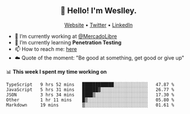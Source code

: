 <h2 align="center">👋 Hello! I'm Weslley.</h2>
<p align="center">
  <a href="http://weslleyneri.com.br">Website</a> •
  <a href="https://twitter.com/Weslley_Neri">Twitter</a> •
  <a href="https://www.linkedin.com/in/weslley-neri-3658908b">LinkedIn</a>
</p>


- 🔭 I’m currently working at [@MercadoLibre](https://github.com/mercadolibre)
- 🌱 I’m currently learning **Penetration Testing**
- 📫 How to reach me: [here](mailto:weslley39@gmail.com)
- ☁️ Quote of the moment: "Be good at something, get good or give up"

📊 **This week I spent my time working on**
<!--START_SECTION:waka-->

```text
TypeScript   9 hrs 52 mins   ████████████░░░░░░░░░░░░░   47.87 %
JavaScript   5 hrs 31 mins   ██████▓░░░░░░░░░░░░░░░░░░   26.77 %
JSON         3 hrs 34 mins   ████▒░░░░░░░░░░░░░░░░░░░░   17.30 %
Other        1 hr 11 mins    █▒░░░░░░░░░░░░░░░░░░░░░░░   05.80 %
Markdown     19 mins         ▒░░░░░░░░░░░░░░░░░░░░░░░░   01.61 %
```

<!--END_SECTION:waka-->

<!-- Inspired by https://github.com/gruselhaus/gruselhaus -->